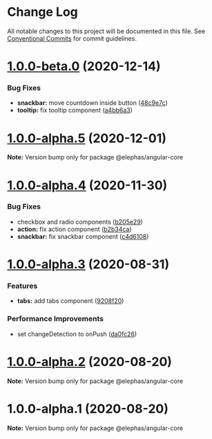 # Change Log

All notable changes to this project will be documented in this file.
See [Conventional Commits](https://conventionalcommits.org) for commit guidelines.

# [1.0.0-beta.0](https://github.com/cft-group/elephas-angular/compare/v1.0.0-alpha.5...v1.0.0-beta.0) (2020-12-14)


### Bug Fixes

* **snackbar:** move countdown inside button ([48c9e7c](https://github.com/cft-group/elephas-angular/commit/48c9e7cdbae3046546509cd149d0b94983b1f570))
* **tooltip:** fix tooltip component ([a4bb6a3](https://github.com/cft-group/elephas-angular/commit/a4bb6a3316a8743cf02ca07403a12700cdca01cf))





# [1.0.0-alpha.5](https://github.com/cft-group/elephas-angular/compare/v1.0.0-alpha.4...v1.0.0-alpha.5) (2020-12-01)

**Note:** Version bump only for package @elephas/angular-core





# [1.0.0-alpha.4](https://github.com/cft-group/elephas-angular/compare/v1.0.0-alpha.3...v1.0.0-alpha.4) (2020-11-30)


### Bug Fixes

* checkbox and radio components ([b205e29](https://github.com/cft-group/elephas-angular/commit/b205e2916d0b34a811412a9406bb06e228c2e8d2))
* **action:** fix action component ([b2b34ca](https://github.com/cft-group/elephas-angular/commit/b2b34ca7df59ba83d403e394c82f6f460ece072a))
* **snackbar:** fix snackbar component ([c4d6108](https://github.com/cft-group/elephas-angular/commit/c4d6108cfbd997a636545ad3c41d1ae16fbf6075))





# [1.0.0-alpha.3](https://github.com/cft-group/elephas-angular/compare/v1.0.0-alpha.2...v1.0.0-alpha.3) (2020-08-31)


### Features

* **tabs:** add tabs component ([9208f20](https://github.com/cft-group/elephas-angular/commit/9208f209ea19cc3e7c0ac691f4ed7b38a0505b14))


### Performance Improvements

* set changeDetection to onPush ([da0fc26](https://github.com/cft-group/elephas-angular/commit/da0fc26ebbbbaae5d5ff1cdd94de0beae19c6fd1))





# [1.0.0-alpha.2](https://github.com/cft-group/elephas-angular/compare/v1.0.0-alpha.1...v1.0.0-alpha.2) (2020-08-20)

**Note:** Version bump only for package @elephas/angular-core





# 1.0.0-alpha.1 (2020-08-20)

**Note:** Version bump only for package @elephas/angular-core
